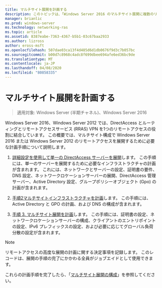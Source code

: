 ```yaml
---
title: マルチサイト展開を計画する
description: このトピックは、「Windows Server 2016 のマルチサイト展開に複数のリモートアクセスサーバーを展開する」の一部です。
manager: brianlic
ms.prod: windows-server
ms.technology: networking-ras
ms.topic: article
ms.assetid: 8387eabe-7363-4367-b5b1-03c67baa2933
ms.author: lizross
author: eross-msft
ms.openlocfilehash: 507dae03ca13f4d485d6d1db0676f9d3c7b057bc
ms.sourcegitcommit: b00d7c8968c4adc8f699dbee694afe6ed36bc9de
ms.translationtype: MT
ms.contentlocale: ja-JP
ms.lasthandoff: 04/08/2020
ms.locfileid: "80858335"
---
```

# <a name="plan-a-multisite-deployment"></a>マルチサイト展開を計画する

>適用対象: Windows Server (半期チャネル)、Windows Server 2016

 Windows Server 2016、Windows Server 2012 では、DirectAccess とルーティングとリモートアクセスサービス (RRAS) VPN を1つのリモートアクセスの役割に結合しています。 この概要では、マルチサイト構成で Windows Server 2016 または Windows Server 2012 のリモートアクセスを展開するために必要な計画手順について説明します。  
  
1.  [詳細設定を使用して単一の DirectAccess サーバーを展開](https://technet.microsoft.com/library/hh831436(v=ws.11).aspx)します。 この手順には、単一のサーバーを展開するために必要なインフラストラクチャの計画が含まれます。 これには、ネットワークとサーバーの設定、証明書の要件、DNS 設定、ネットワークロケーションサーバーの展開、DirectAccess 管理サーバー、Active Directory 設定、グループポリシーオブジェクト (Gpo) の計画が含まれます。  
  
2.  [手順2マルチサイトインフラストラクチャを計画](Step-2-Plan-the-Multisite-Infrastructure.md)します。 この手順には、Active Directory と GPO の計画、および DNS の構成が含まれます。  
  
3.  [手順 3. マルチサイト展開を計画](Step-3-Plan-the-Multisite-Deployment.md)します。 この手順には、証明書の設定、ネットワークロケーションサーバーの構成、クライアントのエントリポイントの設定、IPv6 プレフィックスの設定、および必要に応じてグローバル負荷分散の設定が含まれます。  
  
> [!NOTE]  
> リモートアクセスの高度な展開の計画に関する決定事項を記録します。 このレコードは、展開の手順の完了にかかわる全員がジョブエイドとして使用できます。  
  
これらの計画手順を完了したら、「[マルチサイト展開の構成](../configure/Configure-a-Multisite-Deployment.md)」を参照してください。  
  


